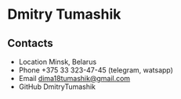 # Dmitry Tumashik

## Contacts
* Location Minsk, Belarus
* Phone +375 33 323-47-45 (telegram, watsapp)
* Email dima18tumashik@gmail.com
* GitHub DmitryTumashik

